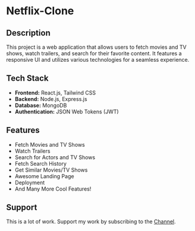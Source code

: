 # Netflix-Clone 

## Description  
This project is a web application that allows users to fetch movies and TV shows, watch trailers, and search for their favorite content. It features a responsive UI and utilizes various technologies for a seamless experience.  

## Tech Stack  
- **Frontend:** React.js, Tailwind CSS  
- **Backend:** Node.js, Express.js  
- **Database:** MongoDB  
- **Authentication:** JSON Web Tokens (JWT)  

## Features  
- Fetch Movies and TV Shows  
- Watch Trailers  
- Search for Actors and TV Shows  
- Fetch Search History  
- Get Similar Movies/TV Shows  
- Awesome Landing Page  
- Deployment  
- And Many More Cool Features!  

## Support  
This is a lot of work. Support my work by subscribing to the [Channel](#).
